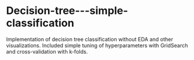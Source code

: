 # Decision-tree---simple-classification
Implementation of decision tree classification without EDA and other visualizations. Included simple tuning of hyperparameters with GridSearch and cross-validation with k-folds. 
